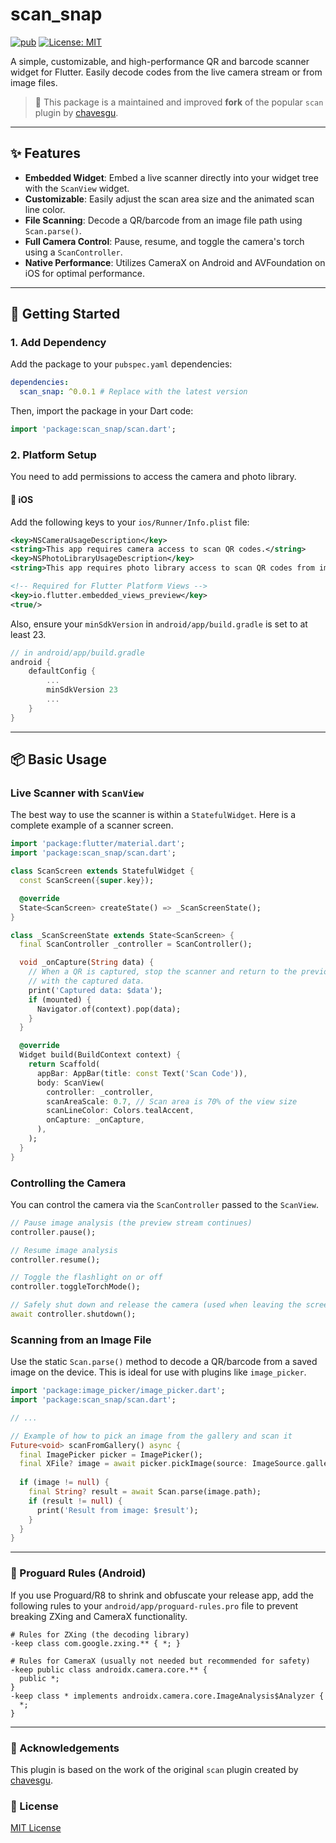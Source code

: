 # scan_snap

[![pub](https://img.shields.io/badge/pub-0.0.1-blue)](https://pub.dev/packages/scan_snap) [![License: MIT](https://img.shields.io/badge/License-MIT-yellow.svg)](LICENSE)


A simple, customizable, and high-performance QR and barcode scanner widget for Flutter. Easily decode codes from the live camera stream or from image files.

> 🔄 This package is a maintained and improved **fork** of the popular `scan` plugin by [chavesgu](https://github.com/chavesgu).

---

## ✨ Features

- **Embedded Widget**: Embed a live scanner directly into your widget tree with the `ScanView` widget.
- **Customizable**: Easily adjust the scan area size and the animated scan line color.
- **File Scanning**: Decode a QR/barcode from an image file path using `Scan.parse()`.
- **Full Camera Control**: Pause, resume, and toggle the camera's torch using a `ScanController`.
- **Native Performance**: Utilizes CameraX on Android and AVFoundation on iOS for optimal performance.

---

## 🚀 Getting Started

### 1. Add Dependency

Add the package to your `pubspec.yaml` dependencies:

```yaml
dependencies:
  scan_snap: ^0.0.1 # Replace with the latest version
```

Then, import the package in your Dart code:

```dart
import 'package:scan_snap/scan.dart';
```

### 2. Platform Setup

You need to add permissions to access the camera and photo library.

####  iOS

Add the following keys to your `ios/Runner/Info.plist` file:

```xml
<key>NSCameraUsageDescription</key>
<string>This app requires camera access to scan QR codes.</string>
<key>NSPhotoLibraryUsageDescription</key>
<string>This app requires photo library access to scan QR codes from images.</string>

<!-- Required for Flutter Platform Views -->
<key>io.flutter.embedded_views_preview</key>
<true/>
```


Also, ensure your `minSdkVersion` in `android/app/build.gradle` is set to at least 23.

```groovy
// in android/app/build.gradle
android {
    defaultConfig {
        ...
        minSdkVersion 23
        ...
    }
}
```

---

## 📦 Basic Usage

### Live Scanner with `ScanView`

The best way to use the scanner is within a `StatefulWidget`. Here is a complete example of a scanner screen.

```dart
import 'package:flutter/material.dart';
import 'package:scan_snap/scan.dart';

class ScanScreen extends StatefulWidget {
  const ScanScreen({super.key});

  @override
  State<ScanScreen> createState() => _ScanScreenState();
}

class _ScanScreenState extends State<ScanScreen> {
  final ScanController _controller = ScanController();

  void _onCapture(String data) {
    // When a QR is captured, stop the scanner and return to the previous screen
    // with the captured data.
    print('Captured data: $data');
    if (mounted) {
      Navigator.of(context).pop(data);
    }
  }

  @override
  Widget build(BuildContext context) {
    return Scaffold(
      appBar: AppBar(title: const Text('Scan Code')),
      body: ScanView(
        controller: _controller,
        scanAreaScale: 0.7, // Scan area is 70% of the view size
        scanLineColor: Colors.tealAccent,
        onCapture: _onCapture,
      ),
    );
  }
}
```

### Controlling the Camera

You can control the camera via the `ScanController` passed to the `ScanView`.

```dart
// Pause image analysis (the preview stream continues)
controller.pause();

// Resume image analysis
controller.resume();

// Toggle the flashlight on or off
controller.toggleTorchMode();

// Safely shut down and release the camera (used when leaving the screen)
await controller.shutdown();
```

### Scanning from an Image File

Use the static `Scan.parse()` method to decode a QR/barcode from a saved image on the device. This is ideal for use with plugins like `image_picker`.

```dart
import 'package:image_picker/image_picker.dart';
import 'package:scan_snap/scan.dart';

// ...

// Example of how to pick an image from the gallery and scan it
Future<void> scanFromGallery() async {
  final ImagePicker picker = ImagePicker();
  final XFile? image = await picker.pickImage(source: ImageSource.gallery);
  
  if (image != null) {
    final String? result = await Scan.parse(image.path);
    if (result != null) {
      print('Result from image: $result');
    }
  }
}
```

---
### 🔐 Proguard Rules (Android)

If you use Proguard/R8 to shrink and obfuscate your release app, add the following rules to your `android/app/proguard-rules.pro` file to prevent breaking ZXing and CameraX functionality.

```proguard
# Rules for ZXing (the decoding library)
-keep class com.google.zxing.** { *; }

# Rules for CameraX (usually not needed but recommended for safety)
-keep public class androidx.camera.core.** {
  public *;
}
-keep class * implements androidx.camera.core.ImageAnalysis$Analyzer {
  *;
}
```

---

### 🙏 Acknowledgements

This plugin is based on the  work of the original `scan` plugin created by [chavesgu](https://github.com/chavesgu). 

### 📄 License

[MIT License](https://opensource.org/licenses/MIT)
